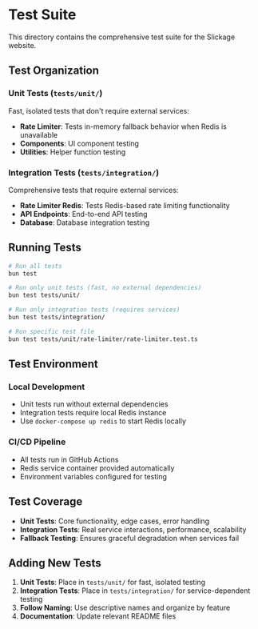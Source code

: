 # Test Suite

This directory contains the comprehensive test suite for the Slickage website.

## Test Organization

### Unit Tests (`tests/unit/`)

Fast, isolated tests that don't require external services:

- **Rate Limiter**: Tests in-memory fallback behavior when Redis is unavailable
- **Components**: UI component testing
- **Utilities**: Helper function testing

### Integration Tests (`tests/integration/`)

Comprehensive tests that require external services:

- **Rate Limiter Redis**: Tests Redis-based rate limiting functionality
- **API Endpoints**: End-to-end API testing
- **Database**: Database integration testing

## Running Tests

```bash
# Run all tests
bun test

# Run only unit tests (fast, no external dependencies)
bun test tests/unit/

# Run only integration tests (requires services)
bun test tests/integration/

# Run specific test file
bun test tests/unit/rate-limiter/rate-limiter.test.ts
```

## Test Environment

### Local Development

- Unit tests run without external dependencies
- Integration tests require local Redis instance
- Use `docker-compose up redis` to start Redis locally

### CI/CD Pipeline

- All tests run in GitHub Actions
- Redis service container provided automatically
- Environment variables configured for testing

## Test Coverage

- **Unit Tests**: Core functionality, edge cases, error handling
- **Integration Tests**: Real service interactions, performance, scalability
- **Fallback Testing**: Ensures graceful degradation when services fail

## Adding New Tests

1. **Unit Tests**: Place in `tests/unit/` for fast, isolated testing
2. **Integration Tests**: Place in `tests/integration/` for service-dependent testing
3. **Follow Naming**: Use descriptive names and organize by feature
4. **Documentation**: Update relevant README files
